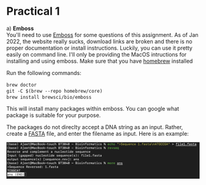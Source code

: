 # Practical 1
a) **Emboss**
<br>
You'll need to use <a href = "http://emboss.sourceforge.net">Emboss</a> for some questions of this assignment. As of Jan 2022, the website really sucks, download links are broken and there is no proper documentation or install instructions. Luckily, you can use it pretty  easily on command line. I'll only be providing the MacOS intructions for installing and using emboss. Make sure that you have [homebrew](https://brew.sh) installed

Run the following commands:   
```
brew doctor
git -C $(brew --repo homebrew/core)
brew install brewsci/bio/emboss
```

This will install many packages within emboss. You can google what package is suitable for your purpose. 

The packages do not direclty accept a DNA string as an input. Rather, create a [FASTA](https://en.wikipedia.org/wiki/FASTA_format) file, and enter the filename as input. Here is an example:

![Revseq Example](img1.png)